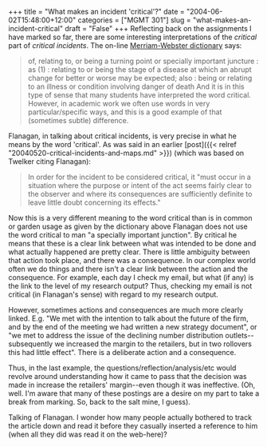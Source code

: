 +++
title = "What makes an incident 'critical'?"
date = "2004-06-02T15:48:00+12:00"
categories = ["MGMT 301"]
slug = "what-makes-an-incident-critical"
draft = "False"
+++
Reflecting back on the assignments I have marked so far, there are
some interesting interpretations of the _critical_ part of
_critical incidents_. The on-line [Merriam-Webster
dictionary](https://web.archive.org/web/20040701014413/http://www.m-w.com/home.htm) says:

> of, relating to, or being a turning point or specially
important juncture <critical phase>: as (1) : relating to or being
the stage of a disease at which an abrupt change for better or worse
may be expected; also : being or relating to an illness or
condition involving danger of death <critical><critical care>
And it is in this type of sense that many students have interpreted
the word critical. However, in academic work we often use words in
very particular/specific ways, and this is a good example of that
(sometimes subtle) difference.

Flanagan, in talking about critical incidents, is very precise in
what he means by the word 'critical'. As was said in an earlier
[post]({{< relref "20040520-critical-incidents-and-maps.md" >}})
(which was based on Twelker citing Flanagan):

> In order for the incident to be considered critical, it "must
occur in a situation where the purpose or intent of the act seems
fairly clear to the observer and where its consequences are
sufficiently definite to leave little doubt concerning its
effects."

Now this is a very different meaning to the word critical than is
in common or garden usage as given by the dictionary above
Flanagan does not use the word critical to man "a specially
important junction". By critical he means that these is a clear link
between what was intended to be done and what actually happened are
pretty clear. There is little ambiguity between that action took
place, and there was a consequence. In our complex world often we do
things and there isn't a clear link between the action and the
consequence. For example, each day I check my email, but what (if any)
is the link to the level of my research output? Thus, checking my
email is not critical (in Flanagan's sense) with regard to my research
output.

However, sometimes actions and consequences are much more clearly
linked. E.g. "We met with the intention to talk about the future of the
firm, and by the end of the meeting we had written a new strategy
document", or "we met to address the issue of the declining number
distribution outlets--subsequently we increased the margin to the
retailers, but in two rollovers this had little effect". There is a
deliberate action and a consequence.

Thus, in the last example, the questions/reflection/analysis/etc would
revolve around understanding how it came to pass that the decision was
made in increase the retailers' margin--even though it was ineffective.
(Oh, well. I'm aware that many of these postings are a desire on my
part to take a break from marking. So, back to the salt mine, I
guess).

Talking of Flanagan. I wonder how many
people actually bothered to track the article down and read it before
they casually inserted a reference to him (when all they did was
read it on the web-here)?

